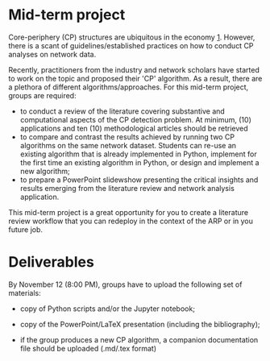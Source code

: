 Mid-term project
================

Core-periphery (CP) structures are ubiquitous in the economy [1]. However, 
there is a scant of guidelines/established practices on how to conduct CP
 analyses on network data.
 
 Recently, practitioners from the industry and network scholars have
  started to work on the topic and proposed their 'CP' algorithm. As a
   result, there are a plethora of different algorithms/approaches. For
 this mid-term project, groups are required:
 
+ to conduct a review of the literature covering substantive and
 computational aspects of the CP detection problem. At minimum, (10)
  applications and ten (10) methodological articles should be retrieved
+ to compare and contrast the results achieved by running two CP
 algorithms on the same network dataset. Students can re-use an existing
  algorithm that is already implemented in Python, implement for the first
   time an existing algorithm in Python, or design and implement a new
    algorithm;
+ to prepare a PowerPoint slidewshow presenting the critical insights and
 results emerging from the literature review and network analysis application.
 
 This mid-term project is a great opportunity for you to create a
  literature review workflow that you can redeploy in the context of the
   ARP or in you future job.
 
    
Deliverables
============

By November 12 (8:00 PM), groups have to upload the following set of
 materials:

+ copy of Python scripts and/or the Jupyter notebook;
+ copy of the PowerPoint/LaTeX presentation (including the bibliography);
+ if the group produces a new CP algorithm, a companion documentation file
 should be uploaded (.md/.tex format)


    [1]: https://academic.oup.com/comnet/article-abstract/1/2/93/2392115

